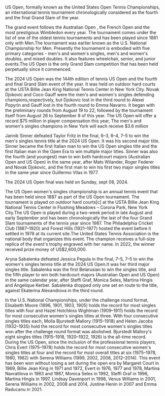 US Open, formally known as the United States Open Tennis Championships, an international tennis tournament chronologically considered as the fourth and the final Grand Slam of the year.

The grand event follows the Australian Open , the French Open and the most prestigious Wimbledon every year. The tournament comes under the list of one of the oldest tennis tournaments and has been played since 1881 only with Men.The tournament was earlier known as the U.S. National Championship for Men. Presently the tournament is embodied with five primary categories - men's and women's singles, men's and women's doubles, and mixed doubles. It also features wheelchair, senior, and junior events.The US Open is the only Grand Slam competition that has been held perpetually since it commenced.

The 2024 US Open was the 144th edition of tennis US Open and the fourth and final Grand Slam event of the year. It was held on outdoor hard courts at the USTA Billie Jean King National Tennis Center in New York City. Novak Djokovic and Coco Gauff were the men's and women's singles defending champions,respectively, but Djokovic lost in the third round to Alexei Popyrin and Gauff lost in the fourth round to Emma Navarro. It began with the preliminary rounds from August 19 to 22, followed by the tournament itself from August 26 to September 8 of this year.
The US Open will offer a record $75 million in player compensation this year, The men's and women's singles champions in New York will each receive $3.6 million

Jannik Sinner defeated Taylor Fritz in the final, 6–3, 6–4, 7–5 to win the men's singles tennis title at the 2024 US Open. It was his second major title. Sinner became the first Italian man to win the US Open singles title and the first Italian man in the Open Era to win multiple major titles. Sinner was also the fourth (and youngest) man to win both hardcourt majors (Australian Open and US Open) in the same year, after Mats Wilander, Roger Federer and Novak Djokovic, and the first man to win his first two major singles titles in the same year since Guillermo Vilas in 1977.

The 2024 US Open final was held on Sunday, sept 08, 2024.

The US Open women's singles championship is an annual tennis event that has been held since 1887 as part of the US Open tournament. 
The tournament is played on outdoor hard courts[c] at the USTA Billie Jean King National Tennis Center in 
Flushing Meadows – Corona Park, New York City.The US Open is played during a two-week period in late August and early September and has been chronologically the last of the four Grand Slam tournaments of the tennis year since 1987.
The Philadelphia Cricket Club (1887–1920) and Forest Hills (1921–1977) hosted the event before it settled in 1978 at its current site.The United States Tennis Association is the national body that organizes this event.
The champion receives a full-size replica of the event's trophy engraved with her name.
In 2022, the winner received prize money of US$2,600,000.

Aryna Sabalenka defeated Jessica Pegula in the final, 7–5, 7–5 to win the women's singles tennis title at the 2024
US Open.It was her third major singles title. Sabalenka was the first Belarusian to win the singles title, and the
fifth player to win both hardcourt majors (Australian Open and US Open) in the same calendar year, after Steffi Graf,
Monica Seles, Martina Hingis and Angelique Kerber. Sabalenka dropped only one set en route to the title,
against Ekaterina Alexandrova in the third round.

In the U.S. National Championships, under the challenge round format, Elisabeth Moore (1896, 1901, 1903, 1905)
holds the record for most singles titles with four and Hazel Hotchkiss Wightman (1909–1911) holds the record for
most consecutive women's singles titles at three. With four consecutive singles titles each, Molla Bjurstedt Mallory
(1915–1918) and Helen Jacobs (1932–1935) hold the record for most consecutive women's singles titles won after the
challenge round format was abolished. Bjurstedt Mallory's eight singles titles (1915–1918, 1920–1922, 1926) is the
all-time record.
During the US Open, since the inclusion of the professional tennis players, Chris Evert (1975–1978) holds the
record for most consecutive women's singles titles at four and the record for most overall titles at six
(1975–1978, 1980, 1982) with Serena Williams (1999, 2002, 2008, 2012–2014).
This event has been won without losing a set during the open era by Margaret Court in 1969, Billie Jean King in 1971
and 1972, Evert in 1976, 1977 and 1978, Martina Navratilova in 1983 and 1987, Monica Seles in 1992, Steffi Graf in
1996, Martina Hingis in 1997, Lindsay Davenport in 1998, Venus Williams in 2001, Serena Williams in 2002, 2008 and
2014, Justine Henin in 2007 and Emma Raducanu in 2021.
